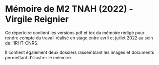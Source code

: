 # Mémoire de M2 TNAH (2022) - Virgile Reignier

Ce répertoire contient les versions pdf et tex du mémoire rédigé pour rendre compte du travail réalisé en stage entre avril et juillet 2022 au sein de l'IRHT-CNRS.

Il contient également deux dossiers rassemblant les images et documents permettant d'illustrer le mémoire.